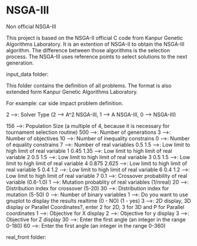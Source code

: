 # NSGA-III
Non official NSGA-III

This project is based on the NSGA-II official C code from Kanpur Genetic Algorithms Laboratory. It is an extention of NSGA-II to obtain the NSGA-III algorithm. The difference between those algorithms is the selection process. The NSGA-III uses reference points to select solutions to the next generation.

input_data folder:

This folder contains the definition of all problems. The format is also extended form Kanpur Genetic Algorithms Laboratory.

For example: car side impact problem definition.

2                -->:  Solver Type (2 --> A^2 NSGA-III, 1 --> A NSGA-III, 0 --> NSGA-III)

156              -->:  Population Size (a multiple of 4, because it is necessary for tournament selection routine)
500              -->:  Number of generations
3                -->:  Number of objectives
10               -->:  Number of inequality constrains
0                -->:  Number of equality constrains
7                -->:  Number of real variables
0.5 1.5          -->:  Low limit to high limit of real variable 1
0.45 1.35        -->:  Low limit to high limit of real variable 2
0.5 1.5          -->:  Low limit to high limit of real variable 3
0.5 1.5          -->:  Low limit to high limit of real variable 4
0.875 2.625      -->:  Low limit to high limit of real variable 5
0.4 1.2          -->:  Low limit to high limit of real variable 6
0.4 1.2          -->:  Low limit to high limit of real variable 7
0.1              -->:  Crossover probability of real variable (0.6-1.0)
1                -->:  Mutation probablity of real variables (1/nreal)
20               -->:  Distribution index for crossover (5-20)
30               -->:  Distribution index for mutation (5-50)
0                -->:  Number of binary variables
1                -->:  Do you want to use gnuplot to display the results realtime (0 - NO) (1 - yes)
3                -->:  2D display, 3D display or Parallel Coordinates?, enter 2 for 2D, 3 for 3D and P for Parallel coordinates
1                -->:  Objective for X display
2                -->:  Objective for y display
3                -->:  Objective for Z display
30               -->:  Enter the first angle (an integer in the range 0-180)
60               -->:  Enter the first angle (an integer in the range 0-360)

real_front folder:
